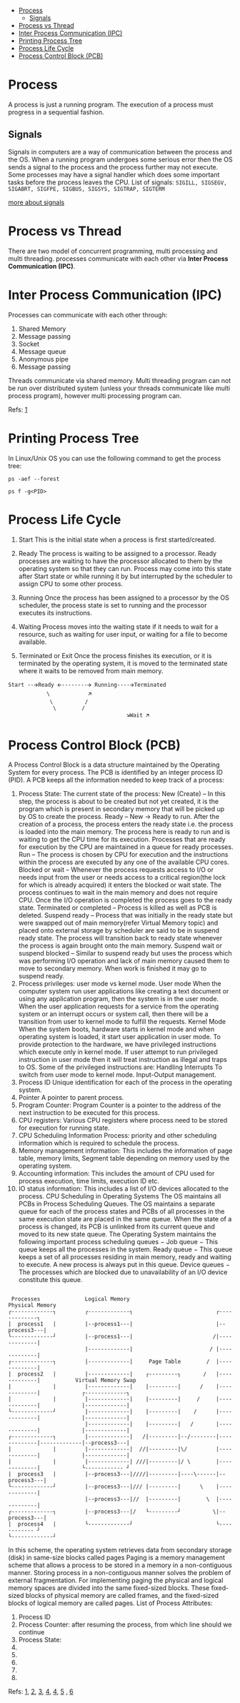 - [Process](#process)
  * [Signals](#signals)
- [Process vs Thread](#process-vs-thread)
- [Inter Process Communication (IPC)](#inter-process-communication--ipc-)
- [Printing Process Tree](#printing-process-tree)
- [Process Life Cycle](#process-life-cycle)
- [Process Control Block (PCB)](#process-control-block--pcb-)

  
# Process 
A process is just a running  program. The execution of a process must progress in a sequential fashion.

## Signals
Signals in computers are a way of communication between the process and the OS.
When a running program undergoes some serious error then the OS sends a signal to
the process and the process further may not execute.
Some processes may have a signal handler which does some important tasks before the
process leaves the CPU.
List of signals: 
`SIGILL, SIGSEGV, SIGABRT, SIGFPE, SIGBUS, SIGSYS, SIGTRAP, SIGTERM`

[more about signals](signals.md)

# Process vs Thread
There are two model of concurrent programming, multi processing and multi threading.
processes communicate with each other via **Inter Process Communication (IPC)**.

# Inter Process Communication (IPC)
Processes can communicate with each other through:
1. Shared Memory
2. Message passing
3. Socket 
4. Message queue
5. Anonymous pipe
6. Message passing


Threads communicate via shared memory. Multi threading program can not be run over distributed system (unless your threads communicate like multi 
process program), however multi processing program can.  

Refs: [1](https://www.geeksforgeeks.org/inter-process-communication-ipc/)  


# Printing Process Tree

In Linux/Unix OS you can use the following command to get the process tree:

`ps -aef --forest` 

`ps f -g<PID>`


# Process Life Cycle
1. Start
This is the initial state when a process is first started/created.

2. Ready
The process is waiting to be assigned to a processor. Ready processes are waiting to have the processor
allocated to them by the operating system so that they can run. Process may come into this state after
Start state or while running it by but interrupted by the scheduler to assign CPU to some other process.

3. Running
Once the process has been assigned to a processor by the OS scheduler, the process state is set to running and the processor executes its instructions.

4. Waiting
Process moves into the waiting state if it needs to wait for a resource, such as waiting for user input,
or waiting for a file to become available.

5. Terminated or Exit
Once the process finishes its execution, or it is terminated by the operating system, it is moved to the
terminated state where it waits to be removed from main memory.

```
Start --🡪Ready 🡨--------🡪 Running----🡪Terminated
            \            🡭
             \          /
              \        /
                                     🡮Wait 🡭
```
             

# Process Control Block (PCB)
A Process Control Block is a data structure maintained by the Operating System for every process.
The PCB is identified by an integer process ID (PID). A PCB keeps all the information needed to keep track of a process:
1. Process State: The current state of the process:
New (Create) – In this step, the process is about to be created but not yet created, it is the program which is present in secondary memory that will be picked up by OS to create the process.
Ready – New -> Ready to run. After the creation of a process, the process enters the ready state i.e. the process is loaded into the main memory. The process here is ready to run and is waiting to get the CPU time for its execution. Processes that are ready for execution by the CPU are maintained in a queue for ready processes.
Run – The process is chosen by CPU for execution and the instructions within the process are executed by any one of the available CPU cores.
Blocked or wait – Whenever the process requests access to I/O or needs input from the user or needs access to a critical region(the lock for which is already acquired) it enters the blocked or wait state. The process continues to wait in the main memory and does not require CPU. Once the I/O operation is completed the process goes to the ready state.
Terminated or completed – Process is killed as well as PCB is deleted.
Suspend ready – Process that was initially in the ready state but were swapped out of main memory(refer Virtual Memory topic) and placed onto external storage by scheduler are said to be in suspend ready state. The process will transition back to ready state whenever the process is again brought onto the main memory.
Suspend wait or suspend blocked – Similar to suspend ready but uses the process which was performing I/O operation and lack of main memory caused them to move to secondary memory.
When work is finished it may go to suspend ready.
2. Process privileges: user mode vs kernel mode.
User mode
When the computer system run user applications like creating a text document or using any application program,
then the system is in the user mode. When the user application requests for a service from the operating system
or an interrupt occurs or system call, then there will be a transition from user to kernel mode to fulfill the requests.
Kernel Mode
When the system boots, hardware starts in kernel mode and when operating system is loaded, it start user application in user mode.
To provide protection to the hardware, we have privileged instructions which execute only in kernel mode.
If user attempt to run privileged instruction in user mode then it will treat instruction as illegal and traps to OS.
Some of the privileged instructions are:
Handling Interrupts
To switch from user mode to kernel mode.
Input-Output management.
3. Process ID Unique identification for each of the process in the operating system.
4. Pointer A pointer to parent process.
5. Program Counter: Program Counter is a pointer to the address of the next instruction to be executed for this process.
6. CPU registers: Various CPU registers where process need to be stored for execution for running state.
7. CPU Scheduling Information Process: priority and other scheduling information which is required to schedule the process.
8. Memory management information: This includes the information of page table, memory limits, Segment table depending on memory used by the operating system.
9. Accounting information: This includes the amount of CPU used for process execution, time limits, execution ID etc.
10. IO status information: This includes a list of I/O devices allocated to the process.
CPU Scheduling in Operating Systems
The OS maintains all PCBs in Process Scheduling Queues. The OS maintains a separate queue for each of the process
states and PCBs of all processes in the same execution state are placed in the same queue.
When the state of a process is changed, its PCB is unlinked from its current queue and moved to its new state queue.
The Operating System maintains the following important process scheduling queues −
Job queue − This queue keeps all the processes in the system.
Ready queue − This queue keeps a set of all processes residing in main memory, ready and waiting to execute. A new process is always put in this queue.
Device queues − The processes which are blocked due to unavailability of an I/O device constitute this queue.



```

 Processes              Logical Memory                            Physical Memory
┌-------------┐         ┌-------------┐                          ┌-------------┐
|  process1   |         |--process1---|                          |--process3---|
└-------------┘         |--process1---|                         /|-------------|
                        |-------------|                        / |-------------|
┌-------------┐         |-------------|     Page Table        /  |-------------|
|  process2   |         |-------------|    ┌---------┐       /   |-------------|           Virtual Memory Swap
|             |         |-------------|    |---------|      /    |-------------|             ┌-------------┐
|             |         |-------------|    |---------|     /     |-------------|             |-------------|
└-------------┘         |-------------|    |---------|    /      |-------------|             |-------------|
                        |-------------|    |---------|   /       |-------------|             |-------------|
┌-------------┐         |-------------|   /|---------|--/--------|-------------|-------------|--process3---|
|             |         |-------------|  //|---------|\/         |-------------|             |-------------|
|             |         |-------------| ///|---------|/ \        |-------------|             └------------ ┘
|  process3   |         |--process3---|////|---------|----\------|--process3---|
└-------------┘         |--process3---|/// |---------|      \    |-------------|
                        |--process3---|//  |---------|        \  |-------------|
┌-------------┐         |--process3---|/   └---------┘          \|--process3---|
|  process4   |         └-------------┘                          └------------ ┘
└-------------┘

```

In this scheme, the operating system retrieves data from secondary storage (disk) in same-size blocks called pages
Paging is a memory management scheme that allows a process to be stored in a memory in a non-contiguous manner.
Storing process in a non-contiguous manner solves the problem of external fragmentation.
For implementing paging the physical and logical memory spaces are divided into the same fixed-sized blocks.
These fixed-sized blocks of physical memory are called frames, and the fixed-sized blocks of logical memory are called pages.
List of Process Attributes:
1) Process ID
2) Process Counter: after resuming the process, from which line should we continue
3) Process State:
4)
5)
6)
7)
8)

Refs: [1](https://www.youtube.com/watch?v=qlH4-oHnBb8), 
[2](https://www.youtube.com/watch?v=dz9Tk6KCMlQ), 
[3](https://www.youtube.com/watch?v=xD5PB_g1rIE),
[4](https://en.wikipedia.org/wiki/Paging#Ferranti_Atlas),
[4](https://en.wikipedia.org/wiki/Virtual_address_space),
[5](https://en.wikipedia.org/wiki/Page_(computer_memory)) , 
[6](https://en.wikipedia.org/wiki/Page_replacement_algorithm)

